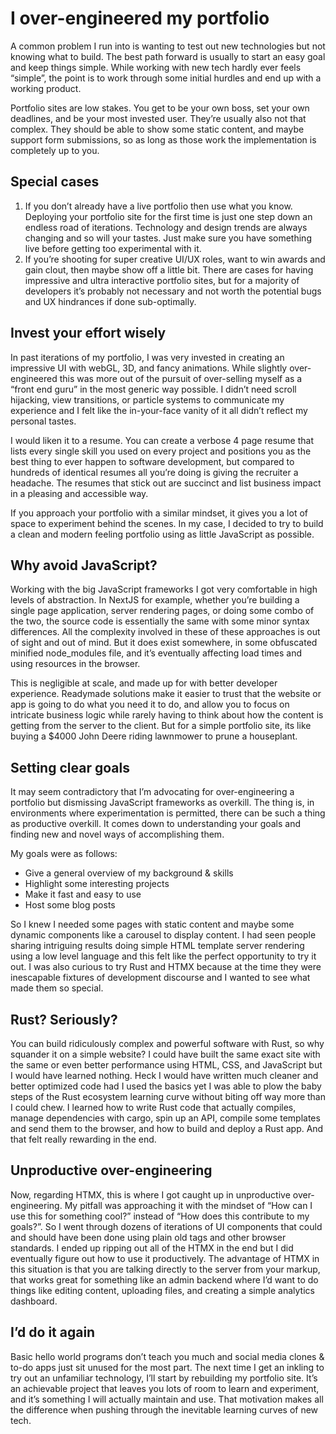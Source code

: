 # I over-engineered my portfolio

A common problem I run into is wanting to test out new technologies but not knowing what to build. The best path forward is usually to start an easy goal and keep things simple. While working with new tech hardly ever feels “simple”, the point is to work through some initial hurdles and end up with a working product. 

Portfolio sites are low stakes. You get to be your own boss, set your own deadlines, and be your most invested user. They’re usually also not that complex. They should be able to show some static content, and maybe support form submissions, so as long as those work the implementation is completely up to you.

## Special cases

1. If you don’t already have a live portfolio then use what you know. Deploying your portfolio site for the first time is just one step down an endless road of iterations. Technology and design trends are always changing and so will your tastes. Just make sure you have something live before getting too experimental with it.
2. If you’re shooting for super creative UI/UX roles, want to win awards and gain clout, then maybe show off a little bit. There are cases for having impressive and ultra interactive portfolio sites, but for a majority of developers it’s probably not necessary and not worth the potential bugs and UX hindrances if done sub-optimally.

## Invest your effort wisely

In past iterations of my portfolio, I was very invested in creating an impressive UI with webGL, 3D, and fancy animations. While slightly over-engineered this was more out of the pursuit of over-selling myself as a “front end guru” in the most generic way possible. I didn’t need scroll hijacking, view transitions, or particle systems to communicate my experience and I felt like the in-your-face vanity of it all didn’t reflect my personal tastes.

I would liken it to a resume. You can create a verbose 4 page resume that lists every single skill you used on every project and positions you as the best thing to ever happen to software development, but compared to hundreds of identical resumes all you’re doing is giving the recruiter a headache. The resumes that stick out are succinct and list business impact in a pleasing and accessible way.

If you approach your portfolio with a similar mindset, it gives you a lot of space to experiment behind the scenes. In my case, I decided to try to build a clean and modern feeling portfolio using as little JavaScript as possible.

## Why avoid JavaScript?

Working with the big JavaScript frameworks I got very comfortable in high levels of abstraction. In NextJS for example, whether you’re building a single page application, server rendering pages, or doing some combo of the two, the source code is essentially the same with some minor syntax differences. All the complexity involved in these of these approaches is out of sight and out of mind. But it does exist somewhere, in some obfuscated minified node_modules file, and it’s eventually affecting load times and using resources in the browser.

This is negligible at scale, and made up for with better developer experience. Readymade solutions make it easier to trust that the website or app is going to do what you need it to do, and allow you to focus on intricate business logic while rarely having to think about how the content is getting from the server to the client. But for a simple portfolio site, its like buying a $4000 John Deere riding lawnmower to prune a houseplant. 

## Setting clear goals

It may seem contradictory that I’m advocating for over-engineering a portfolio but dismissing JavaScript frameworks as overkill. The thing is, in environments where experimentation is permitted, there can be such a thing as productive overkill. It comes down to understanding your goals and finding new and novel ways of accomplishing them.

My goals were as follows:

- Give a general overview of my background & skills
- Highlight some interesting projects
- Make it fast and easy to use
- Host some blog posts

So I knew I needed some pages with static content and maybe some dynamic components like a carousel to display content. I had seen people sharing intriguing results doing simple HTML template server rendering using a low level language and this felt like the perfect opportunity to try it out. I was also curious to try Rust and HTMX because at the time they were inescapable fixtures of development discourse and I wanted to see what made them so special. 

## Rust? Seriously?

You can build ridiculously complex and powerful software with Rust, so why squander it on a simple website? I could have built the same exact site with the same or even better performance using HTML, CSS, and JavaScript but I would have learned nothing. Heck I would have written much cleaner and better optimized code had I used the basics yet I was able to plow the baby steps of the Rust ecosystem learning curve without biting off way more than I could chew. I learned how to write Rust code that actually compiles, manage dependencies with cargo, spin up an API, compile some templates and send them to the browser, and how to build and deploy a Rust app. And that felt really rewarding in the end. 

## Unproductive over-engineering

Now, regarding HTMX, this is where I got caught up in unproductive over-engineering. My pitfall was approaching it with the mindset of “How can I use this for something cool?” instead of “How does this contribute to my goals?”. So I went through dozens of iterations of UI components that could and should have been done using plain old <a> tags and other browser standards. I ended up ripping out all of the HTMX in the end but I did eventually figure out how to use it productively. The advantage of HTMX in this situation is that you are talking directly to the server from your markup, that works great for something like an admin backend where I’d want to do things like editing content, uploading files, and creating a simple analytics dashboard.

## I’d do it again

Basic hello world programs don’t teach you much and social media clones & to-do apps just sit unused for the most part. The next time I get an inkling to try out an unfamiliar technology, I’ll start by rebuilding my portfolio site. It’s an achievable project that leaves you lots of room to learn and experiment, and it’s something I will actually maintain and use. That motivation makes all the difference when pushing through the inevitable learning curves of new tech.
